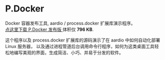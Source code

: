 # P.Docker
Docker 容器发布工具,  aardio / process.docker 扩展库演示程序。  
 [点这里下载 P.Docker 发布版 ](./../../raw/main/dist/P.Docker.7z) 体积仅 **796 KB**. 

这个程序以及 process.docker 扩展库的源码演示了在 aardio 中如何自动化部署 Linux 服务器，
以及通过进程管道后台调用命令行程序，如何为这类桌面工具轻松地编写美观的界面，生成简洁、小巧、并易于分发的软件。